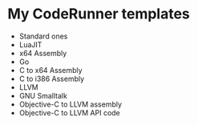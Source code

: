 # My CodeRunner templates

 * Standard ones
 * LuaJIT
 * x64 Assembly
 * Go
 * C to x64 Assembly
 * C to i386 Assembly
 * LLVM
 * GNU Smalltalk
 * Objective-C to LLVM assembly
 * Objective-C to LLVM API code
